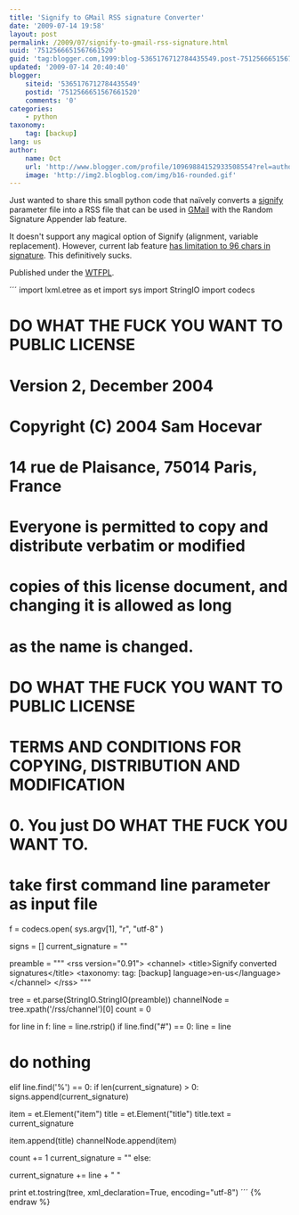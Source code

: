 ```yaml
---
title: 'Signify to GMail RSS signature Converter'
date: '2009-07-14 19:58'
layout: post
permalink: /2009/07/signify-to-gmail-rss-signature.html
uuid: '7512566651567661520'
guid: 'tag:blogger.com,1999:blog-5365176712784435549.post-7512566651567661520'
updated: '2009-07-14 20:40:40'
blogger:
    siteid: '5365176712784435549'
    postid: '7512566651567661520'
    comments: '0'
categories:
    - python
taxonomy:
    tag: [backup]
lang: us
author:
    name: Oct
    url: 'http://www.blogger.com/profile/10969884152933508554?rel=author'
    image: 'http://img2.blogblog.com/img/b16-rounded.gif'
---
```



Just wanted to share this small python code that naïvely converts a <a href="http://sourceforge.net/projects/signify/">signify </a> parameter file into a RSS file that can be used in <a href="http://mail.google.com/">GMail</a> with the Random Signature Appender lab feature.


It doesn't support any magical option of Signify (alignment, variable replacement). However, current lab feature <a href="http://groups.google.com/group/gmail-labs-help-random-signature/msg/874535157bd60408">has limitation to 96 chars in signature</a>. This definitively sucks.


Published under the <a href="http://sam.zoy.org/wtfpl/">WTFPL</a>.


´´´
import lxml.etree as et
import sys
import StringIO
import codecs

#            DO WHAT THE FUCK YOU WANT TO PUBLIC LICENSE
#                    Version 2, December 2004
#
# Copyright (C) 2004 Sam Hocevar
#  14 rue de Plaisance, 75014 Paris, France
# Everyone is permitted to copy and distribute verbatim or modified
# copies of this license document, and changing it is allowed as long
# as the name is changed.
#
#            DO WHAT THE FUCK YOU WANT TO PUBLIC LICENSE
#   TERMS AND CONDITIONS FOR COPYING, DISTRIBUTION AND MODIFICATION
#
#  0. You just DO WHAT THE FUCK YOU WANT TO. 


# take first command line parameter as input file
f = codecs.open( sys.argv[1], "r", "utf-8" )

signs = []
current_signature = ""

preamble = """
&lt;rss version="0.91"&gt;
&lt;channel&gt;
&lt;title&gt;Signify converted signatures&lt;/title&gt;
&lt;taxonomy:
    tag: [backup]
language&gt;en-us&lt;/language&gt;
&lt;/channel&gt;
&lt;/rss&gt;
"""

tree = et.parse(StringIO.StringIO(preamble))
channelNode = tree.xpath('/rss/channel')[0]
count = 0

for line in f:
line = line.rstrip()
if line.find("#") == 0:
line = line
# do nothing
elif line.find('%') == 0:
if len(current_signature) > 0:
 signs.append(current_signature)

 item = et.Element("item")
 title = et.Element("title")
 title.text = current_signature

 item.append(title)
 channelNode.append(item)

 count += 1
 current_signature = ""
else:

current_signature += line + "
"

print et.tostring(tree, xml_declaration=True, encoding="utf-8")
´´´
{% endraw %}